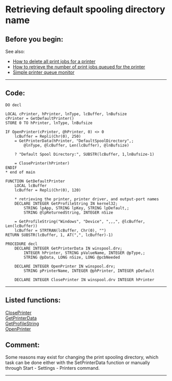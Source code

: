 
# Retrieving default spooling directory name

## Before you begin:
See also:

* [How to delete all print jobs for a printer](sample_370.md)  
* [How to retrieve the number of print jobs queued for the printer](sample_367.md)  
* [Simple printer queue monitor](sample_373.md)  
  
***  


## Code:
```foxpro  
DO decl

LOCAL cPrinter, hPrinter, lnType, lcBuffer, lnBufsize
cPrinter = GetDefaultPrinter()
STORE 0 TO hPrinter, lnType, lnBufsize

IF OpenPrinter(cPrinter, @hPrinter, 0) <> 0
	lcBuffer = Repli(Chr(0), 250)
	= GetPrinterData(hPrinter, "DefaultSpoolDirectory",;
		@lnType, @lcBuffer, Len(lcBuffer), @lnBufsize)

	? "Default Spool Directory:", SUBSTR(lcBuffer, 1,lnBufsize-1)

	= ClosePrinter(hPrinter)
ENDIF
* end of main

FUNCTION GetDefaultPrinter
	LOCAL lcBuffer
	lcBuffer = Repli(Chr(0), 120)

	* retrieving the printer, printer driver, and output-port names
	DECLARE INTEGER GetProfileString IN kernel32;
		STRING lpApp, STRING lpKey, STRING lpDefault,;
		STRING @lpReturnedString, INTEGER nSize

	= GetProfileString("Windows", "Device", ",,,", @lcBuffer, Len(lcBuffer))
	lcBuffer = STRTRAN(lcBuffer, Chr(0), "")
RETURN SUBSTR(lcBuffer, 1, AT(",", lcBuffer)-1)

PROCEDURE decl
	DECLARE INTEGER GetPrinterData IN winspool.drv;
		INTEGER hPrinter, STRING pValueName, INTEGER @pType,;
		STRING @pData, LONG nSize, LONG @pcbNeeded

	DECLARE INTEGER OpenPrinter IN winspool.drv;
		STRING pPrinterName, INTEGER @phPrinter, INTEGER pDefault

	DECLARE INTEGER ClosePrinter IN winspool.drv INTEGER hPrinter  
```  
***  


## Listed functions:
[ClosePrinter](../libraries/winspool.drv/ClosePrinter.md)  
[GetPrinterData](../libraries/winspool.drv/GetPrinterData.md)  
[GetProfileString](../libraries/kernel32/GetProfileString.md)  
[OpenPrinter](../libraries/winspool.drv/OpenPrinter.md)  

## Comment:
Some reasons may exist for changing the print spooling directory, which task can be done either with the SetPrinterData function or manually through Start - Settings - Printers command.  
  
***  

